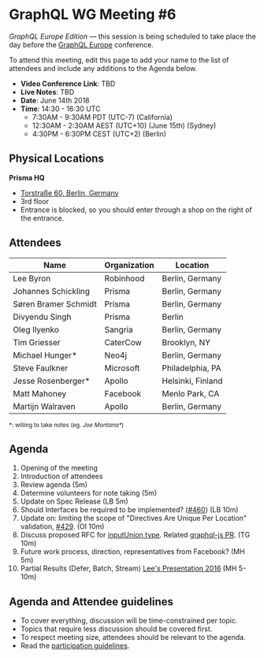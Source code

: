 # GraphQL WG Meeting #6

*GraphQL Europe Edition* — this session is being scheduled to take place the day before the [GraphQL Europe](https://www.graphql-europe.org/) conference.

To attend this meeting, edit this page to add your name to the list of attendees
and include any additions to the Agenda below.

- **Video Conference Link**: TBD
- **Live Notes**: TBD
- **Date**: June 14th 2018
- **Time**: 14:30 - 16:30 UTC
  - 7:30AM - 9:30AM PDT (UTC-7) (California)
  - 12:30AM - 2:30AM AEST (UTC+10) (June 15th) (Sydney)
  - 4:30PM - 6:30PM CEST (UTC+2) (Berlin)

## Physical Locations

**Prisma HQ**
  * [Torstraße 60, Berlin, Germany](https://goo.gl/maps/J8n3j7FG1Mz)
  * 3rd floor
  * Entrance is blocked, so you should enter through a shop on the right of the entrance.

## Attendees

Name                 | Organization  | Location
-------------------- | ------------- | ----------------------
Lee Byron            | Robinhood     | Berlin, Germany
Johannes Schickling  | Prisma        | Berlin, Germany
Søren Bramer Schmidt | Prisma        | Berlin, Germany
Divyendu Singh       | Prisma        | Berlin
Oleg Ilyenko         | Sangria       | Berlin, Germany
Tim Griesser         | CaterCow      | Brooklyn, NY
Michael Hunger*      | Neo4j         | Berlin, Germany
Steve Faulkner       | Microsoft     | Philadelphia, PA
Jesse Rosenberger*   | Apollo        | Helsinki, Finland
Matt Mahoney         | Facebook      | Menlo Park, CA
Martijn Walraven     | Apollo        | Berlin, Germany

<small>\*: willing to take notes (eg. <em>Joe Montana*</em>)</small>

## Agenda

1. Opening of the meeting
1. Introduction of attendees
1. Review agenda (5m)
1. Determine volunteers for note taking (5m)
1. Update on Spec Release (LB 5m)
1. Should Interfaces be required to be implemented? ([#460](https://github.com/facebook/graphql/pull/460)) (LB 10m)
1. Update on: limiting the scope of "Directives Are Unique Per Location" validation, [#429](https://github.com/facebook/graphql/issues/429). (OI 10m)
1. Discuss proposed RFC for [inputUnion type](https://github.com/facebook/graphql/pull/395). Related [graphql-js PR](https://github.com/graphql/graphql-js/pull/1196). (TG 10m)
1. Future work process, direction, representatives from Facebook? (MH 5m)
1. Partial Results (Defer, Batch, Stream) [Lee's Presentation 2016](https://dev-blog.apollodata.com/new-features-in-graphql-batch-defer-stream-live-and-subscribe-7585d0c28b07) (MH 5-10m)

## Agenda and Attendee guidelines

- To cover everything, discussion will be time-constrained per topic.
- Topics that require less discussion should be covered first.
- To respect meeting size, attendees should be relevant to the agenda.
- Read the [participation guidelines](../README.md#participation-guidelines).
